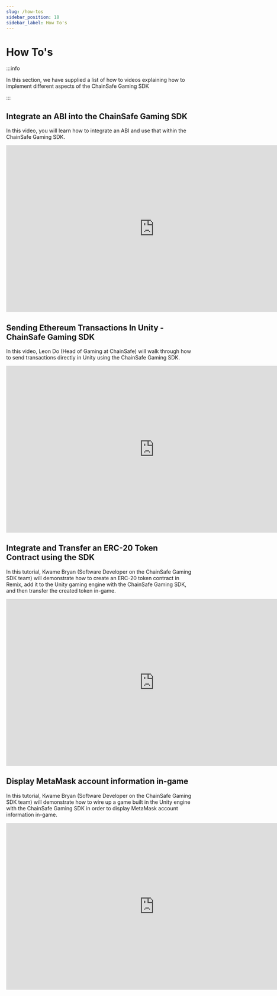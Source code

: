 ```yaml
---
slug: /how-tos
sidebar_position: 18
sidebar_label: How To's
---
```



# How To's

:::info

In this section, we have supplied a list of how to videos explaining how to
implement different aspects of the ChainSafe Gaming SDK

:::

## Integrate an ABI into the ChainSafe Gaming SDK

In this video, you will learn how to integrate an ABI and use that within the ChainSafe Gaming SDK.

<iframe width="800" height="450" src="https://www.youtube-nocookie.com/embed/Uv4CnwtXDB0" title="YouTube video player" frameborder="0" allow="accelerometer; autoplay; clipboard-write; encrypted-media; gyroscope; picture-in-picture" allowfullscreen></iframe>

## Sending Ethereum Transactions In Unity - ChainSafe Gaming SDK

In this video, Leon Do (Head of Gaming at ChainSafe) will walk through how to send transactions directly in Unity using the ChainSafe Gaming SDK.

<iframe width="800" height="450" src="https://www.youtube-nocookie.com/embed/L4UIfhLjgpI" title="YouTube video player" frameborder="0" allow="accelerometer; autoplay; clipboard-write; encrypted-media; gyroscope; picture-in-picture" allowfullscreen></iframe>

## Integrate and Transfer an ERC-20 Token Contract using the SDK

In this tutorial, Kwame Bryan (Software Developer on the ChainSafe Gaming SDK team) will demonstrate how to create an ERC-20 token contract in Remix, add it to the Unity gaming engine with the ChainSafe Gaming SDK, and then transfer the created token in-game.

<iframe width="800" height="450" src="https://www.youtube-nocookie.com/embed/zlK_6Q6W8QU" title="YouTube video player" frameborder="0" allow="accelerometer; autoplay; clipboard-write; encrypted-media; gyroscope; picture-in-picture" allowfullscreen></iframe>

## Display MetaMask account information in-game

In this tutorial, Kwame Bryan (Software Developer on the ChainSafe Gaming SDK team) will demonstrate how to wire up a game built in the Unity engine with the ChainSafe Gaming SDK in order to display MetaMask account information in-game.

<iframe width="800" height="450" src="https://www.youtube-nocookie.com/embed/opZLTGrF3WY" title="YouTube video player" frameborder="0" allow="accelerometer; autoplay; clipboard-write; encrypted-media; gyroscope; picture-in-picture" allowfullscreen></iframe>
